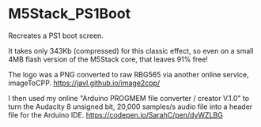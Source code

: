 # M5Stack_PS1Boot

Recreates a PS1 boot screen.

It takes only 343Kb (compressed) for this classic effect, so even on a small 4MB flash version of the M5Stack core, that leaves 91% free!

The logo was a PNG converted to raw RBG565 via another online service, imageToCPP. https://javl.github.io/image2cpp/

I then used my online "Arduino PROGMEM file converter / creator V.1.0" to turn the Audacity 8 unsigned bit, 20,000 samples/s audio file into a header file for the Arduino IDE. https://codepen.io/SarahC/pen/dyWZLBG
